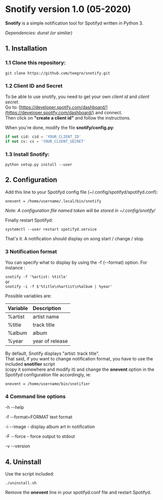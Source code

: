 # **Snotify** version 1.0 (05-2020)

**Snotify** is a simple notification tool for Spotifyd written in Python 3.

*Dependencies: dunst (or similar)*

## 1. Installation

### 1.1 Clone this repository:

`git clone https://github.com/teegre/snotify.git`

### 1.2 Client ID and Secret

To be able to use snotify, you need to get your own *client id* and *client secret*.  
Go to: [https://developer.spotify.com/dashboard/](https://developer.spotify.com/dashboard/)  and connect.  
Then click on **"create a client id"** and follow the instructions.

When you're done, modify the file **snotify/config.py**:

  ```python
  if not cid: cid = 'YOUR_CLIENT_ID'
  if not cs: cs = 'YOUR_CLIENT_SECRET'
  ```

### 1.3 Install Snotify:

`python setup.py install --user`

## 2. Configuration

Add this line to your Spotifyd config file (~/.config/spotifyd/spotifyd.conf):

`onevent = /home/username/.local/bin/snotify`

*Note: A configuration file named token will be stored in ~/.config/snotify/*

Finally restart Spotifyd:

`systemctl --user restart spotifyd.service`

That's it. A notification should display on song start / change / stop.

### 3 Notification format

You can specify what to display by using the -f (--format) option. For instance :

`snotify -f '%artist: %title'`  
or  
`snotify -i -f $'%title\n%artist\n%album | %year'`

Possible variables are:

|Variable |Description
|:--------|:----------
|%artist |artist name
|%title |track title
|%album |album
|%year |year of release

By default, Snotify displays "artist: track title".  
That said, if you want to change notification format, you have to use the included **snotifier** script  
(copy it somewhere and modify it) and change the **onevent** option in the Spotifyd configuration file accordingly, ie:

`onevent = /home/username/bin/snotifier`

### 4 Command line options

-h --help

-f --format=FORMAT text format

-i --image - display album art in notification

-F --force - force output to stdout

-v --version

## 4. Uninstall

Use the script included:

`./uninstall.sh`

Remove the **onevent** line in your spotifyd.conf file and restart Spotifyd.
